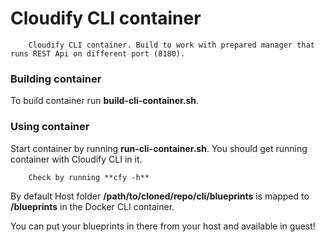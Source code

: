 Cloudify CLI container
=======================


		Cloudify CLI container. Build to work with prepared manager that runs REST Api on different port (8180).


### Building container

To build container run **build-cli-container.sh**.


### Using container

Start container by running **run-cli-container.sh**. You should get running container with Cloudify CLI in it.


		Check by running **cfy -h**


By default Host folder **/path/to/cloned/repo/cli/blueprints** is mapped to **/blueprints** in the Docker CLI container.

You can put your blueprints in there from your host and available in guest!